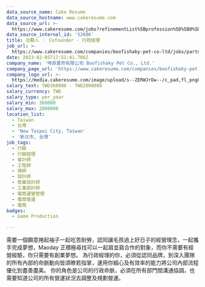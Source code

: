 ```yaml
---
data_source_name: Cake Resume
data_source_hostname: www.cakeresume.com
data_source_url: >-
  https://www.cakeresume.com/jobs?refinementList%5Bprofession%5D%5B0%5D=game-production&range%5Bsalary_range%5D%5Bmin%5D=1000000
data_source_internal_id: '52606'
title: 合夥人 ｜ Cofounder - 行政經理
job_url: >-
  https://www.cakeresume.com/companies/boofishaky-pet-co-ltd/jobs/partner-cofounder-administrative-manager
date: 2023-02-05T17:51:41.706Z
company_name: '咘菲夏奇有限公司 Boofishaky Pet Co., Ltd.'
company_page_url: 'https://www.cakeresume.com/companies/boofishaky-pet-co-ltd'
company_logo_url: >-
  https://media.cakeresume.com/image/upload/s--ZERWJrDw--/c_pad,fl_png8,h_200,w_200/v1673970055/iw0i3dd9vxpemg7x3ngp.png
salary_text: TWD360000 - TWD2000000
salary_currency: TWD
salary_type: per_year
salary_min: 360000
salary_max: 2000000
location_list:
  - Taiwan
  - 台灣
  - 'New Taipei City, Taiwan'
  - '新北市, 台灣'
job_tags:
  - 行銷
  - 行銷經理
  - 會計師
  - 工程師
  - 律師
  - 設計師
  - 商業設計師
  - 工業設計師
  - 電商運營管理
  - 電商營運
  - 電商
badges:
  - Game Production

---
```


需要一個願意捲起袖子一起吃苦耐勞，認同讓毛孩過上好日子的經營理念，一起攜手完成夢想，Maoday 正積極尋找可以一起肩並肩合作的對象，而你不需要有經營經驗，你只需要有創業夢想。 為行政經理的你，必須從認同品牌，到深入團隊的所有內部的命脈動向皆須暸若指掌，運用你細心及有效率的能力將公司內部流程優化到盡善盡美。 你的角色是公司的行政命脈，必須在所有部門間溝通協調，也需要知道公司的所有營運狀況去調整及規劃營運。